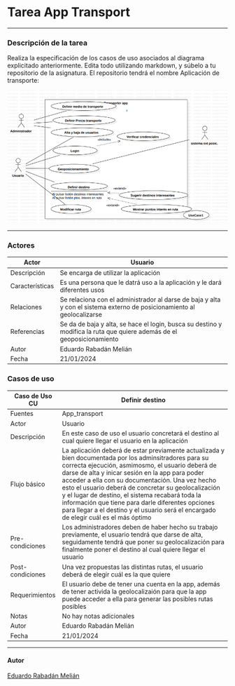 # Tarea App Transport
___
### Descripción de la tarea
Realiza la especificación de los casos de uso asociados al diagrama explicitado anteriormente. Edita todo utilizando markdown, y súbelo a tu repositorio de la asignatura. El repositorio tendrá el nombre Aplicación de transporte:


![App_Transport](image.png)

___
### Actores

|  Actor | Usuario |
|---|---|
| Descripción  | Se encarga de utilizar la aplicación|
| Características  | Es una persona que le datrá uso a la aplicación y le dará diferentes usos |
| Relaciones | Se relaciona con el administrador al darse de baja y alta y con el  sistema externo de posicionamiento al geolocalizarse|
| Referencias | Se da de baja y alta, se hace el login, busca su destino y modifica la ruta que quiere además de el geoposicionamiento |   
| Autor  | Eduardo Rabadán Melián |
|Fecha |21/01/2024 |


### Casos de uso

  |  Caso de Uso	CU | Definir destino |
  |---|---|
  | Fuentes  | App_transport  |
  | Actor  |  Usuario |
  | Descripción | En este caso de uso el usuario concretará el destino al cual quiere llegar el usuario en la aplicación  |
  | Flujo básico | La aplicación deberá de estar previamente actualizada y bien documentada por los adminsitradores para su correcta ejecución, asmimosmo, el usuario deberá de darse de alta y inicar sesión en la app para poder acceder a ella con su documentación. Una vez hecho esto el usuario deberá de concretar su geolocalización y el lugar de destino, el sistema recabará toda la información que tiene para darle diferentes opciones para llegar a el destino y el usuario será el encargado de elegir cuál es el más óptimo |
  | Pre-condiciones | Los administradores deben de haber hecho su trabajo previamente, el usuario tendrá que darse de alta, seguidamente tendrá que poner su geolocalización para finalmente poner el destino al cual quiere llegar el usuario |  
  | Post-condiciones  | Una vez propuestas las distintas rutas, el usuario deberá de elegir cuál es la que quiere |  
  |  Requerimientos | El usuario debe de tener una cuenta en la app, además de tener activida la geolocalizaión para que la app puede acceder a ella para generar las posibles rutas posibles |
  |  Notas |  No hay notas adicionales |
  | Autor  | Eduardo Rabadán Melián |
  |Fecha | 21/01/2024 |

___
#### Autor
[Eduardo Rabadán Melián](https://github.com/edumel20)